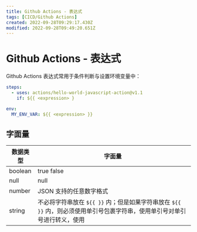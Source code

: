 ```yaml
---
title: Github Actions - 表达式
tags: [CICD/Github Actions]
created: 2022-09-28T09:29:17.430Z
modified: 2022-09-28T09:49:20.651Z
---
```


# Github Actions - 表达式

Github Actions 表达式常用于条件判断与设置环境变量中：

```yaml
steps:
  - uses: actions/hello-world-javascript-action@v1.1
    if: ${{ <expression> }

env:
  MY_ENV_VAR: ${{ <expression> }}
```

## 字面量

<!-- prettier-ignore-start -->

| 数据类型 | 字面量  |
| -------- | -- |
| boolean  | true false                                                                                                                 |
| null     | null                                                                                                                       |
| number   | JSON 支持的任意数字格式                                                                                                    |
| string   | 不必将字符串放在 `${{ }}` 内；但是如果字符串放在 `${{ }}` 内，则必须使用单引号包裹字符串，使用单引号对单引号进行转义，使用 |

<!-- prettier-ignore-end -->
